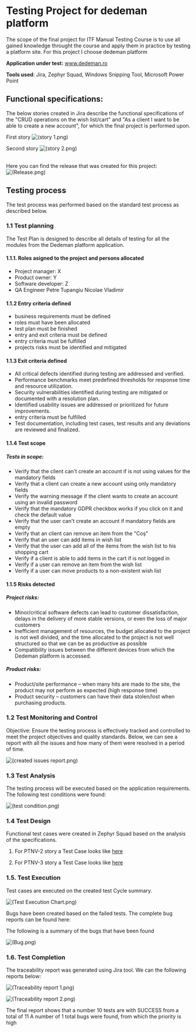 # Testing Project for **dedeman** platform
The scope of the final project for ITF Manual Testing Course is to use all gained knowledge throught the course and apply them in practice by testing a platform site. For this project I choose dedeman platform

**Application under test:** www.dedeman.ro

**Tools used**: Jira, Zephyr Squad, Windows Snipping Tool, Microsoft Power Point

<h2>Functional specifications:</h2>
The below stories created in Jira describe the functional specifications of the "CRUD operations on the wish list/cart" and "As a client I want to be able to create a new account", for which the final project is performed upon.

First story
![(story 1.png)](/story%201.png)

Second story
![(story 2.png)](/story%202.png)


<br>Here you can find the release that was created for this project:</br>
![(Release.png)](/Release.png)

<h2>Testing process</h2>
The test process was performed based on the standard test process as described below.

<h3>1.1 Test planning</h3>
The Test Plan is designed to describe all details of testing for all the modules from the Dedeman platform application.

<h4>1.1.1. Roles asigned to the project and persons allocated</h4>

<ul>
  <li>Project manager: X </li> 
  <li>Product owner: Y</li>
  <li>Software developer: Z</li>
  <li>QA Engineer Petre Tupangiu Nicolae Vladimir</li>
</ul>

<h4> 1.1.2 Entry criteria defined </h4>
<ul>
  <li>business requirements must be defined </li> 
  <li>roles must have been allocated</li>
  <li>test plan must be finished</li>
  <li>entry and exit criteria must be defined</li>
  <li>entry criteria must be fulfilled</li>
  <li>projects risks must be identified and mitigated</li>
</ul>

<h4> 1.1.3 Exit criteria defined </h4>
<ul>
  <li>All critical defects identified during testing are addressed and verified. </li> 
  <li>Performance benchmarks meet predefined thresholds for response time and resource utilization.</li>
  <li>Security vulnerabilities identified during testing are mitigated or documented with a resolution plan. </li>
  <li>Identified usability issues are addressed or prioritized for future improvements. </li>
  <li>entry criteria must be fulfilled</li>
  <li>Test documentation, including test cases, test results and any deviations are reviewed and finalized. </li>
</ul>

<h4> 1.1.4 Test scope</h4>
<h5> Tests in scope: </h5>

<ul>
  <li>Verify that the client can't create an account if is not using values for the mandatory fields </li> 
  <li>Verify that a client can create a new account using only mandatory fields</li>
  <li>Verify the warning message if the client wants to create an account using an invalid password</li>
  <li>Verify that the mandatory GDPR checkbox works if you click on it and check the default value</li>
  <li>Verify that the user can't create an account if mandatory fields are empty</li>
  <li>Verify that an client can remove an item from the "Coș"</li>
  <li>Verify that an user can add items in wish list</li>
  <li>Verify that the user can add all of the items from the wish list to his shopping cart</li>
  <li>Verify if a client is able to add items in the cart if is not logged in</li>
  <li>Verify if a user can remove an item from the wish list</li>
  <li>Verify if a user can move products to a non-existent wish list</li>
</ul>

<h4>1.1.5 Risks detected</h4>
<h5>Project risks:</h5>
<ul>
  <li>Minor/critical software defects can lead to customer dissatisfaction, delays in the delivery of more stable versions, or even the loss of major customers </li> 
  <li>Inefficient management of resources, the budget allocated to the project is not well divided, and the time allocated to the project is not well structured so that we can be as productive as possible</li>
  <li>Compatibility issues between the different devices from which the Dedeman platform is accessed.</li>
</ul>

<h5> Product risks: </h5>
<ul>
  <li>Product/site performance – when many hits are made to the site, the product may not perform as expected (high response time) </li> 
  <li>Product security – customers can have their data stolen/lost when purchasing products.</li>
</ul>

<h3>1.2 Test Monitoring and Control</h3>
Objective: Ensure the testing process is effectively tracked and controlled to meet the project objectives and quality standards. Below, we can see a report with all the issues and how many of them were resolved in a period of time.

![(created issues report.png)](/created%20issues%20report.png)


<h3> 1.3 Test Analysis </h3>
The testing process will be executed based on the application requirements. The following test conditions were found:

![(test condition.png)](/test%20condition.png)


<h3>1.4 Test Design</h3>
Functional test cases were created in Zephyr Squad based on the analysis of the specifications. 

1. For PTNV-2 story a Test Case looks like [here](/PTNV-2%20test%20case.pdf)

2. For PTNV-3 story a Test Case looks like [here](/PTNV-3%20test%20case.pdf)

<h3>1.5. Test Execution </h3>
Test cases are executed on the created test Cycle summary.

![(Test Execution Chart.png)](/Test%20Execution%20Chart.png)

Bugs have been created based on the failed tests. The complete bug reports can be found here: 

The following is a summary of the bugs that have been found

![(Bug.png)](/Bug.png)

<h3>1.6. Test Completion </h3>
The traceability report was generated using Jira tool. We can the following reports below:

![(Traceability report 1.png)](/Traceability%20report%201.png)

![(Traceability report 2.png)](/Traceability%20report%202.png)

The final report shows that a number 10 tests are with SUCCESS from a total of 11
A number of 1 total bugs were found, from which the priority is high
